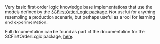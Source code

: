 ﻿Very basic first-order logic knowledge base implementations that use the models defined by the [SCFirstOrderLogic package](https://www.nuget.org/packages/SCFirstOrderLogic/).
Not useful for anything resembling a production scenario, but perhaps useful as a tool for learning and experimentation.

Full documentation can be found as part of the documentation for the SCFirstOrderLogic package, [here](https://sdcondon.net/SCFirstOrderLogic/).
